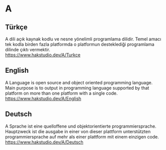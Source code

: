 # A
## Türkçe
A dili açık kaynak kodlu ve nesne yönelimli programlama dilidir. Temel amacı tek kodla birden fazla platformda o platformun desteklediği programlama dilinde çıktı vermektir.<br/>
https://www.hakstudio.dev/A/Turkce

## English
A Language is open source and object oriented programming language. Main purpose is to output in programming language supported by that platform on more than one platform with a single code.<br/>
https://www.hakstudio.dev/A/English

## Deutsch
A Sprache ist eine quelloffene und objektorientierte programmiersprache. Hauptzweck ist die ausgabe in einer von dieser plattform unterstützten programmiersprache auf mehr als einer plattform mit einem einzigen code.<br/>
https://www.hakstudio.dev/A/Deutsch
